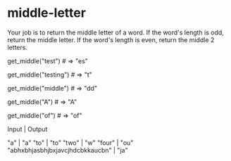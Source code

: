 # middle-letter

Your job is to return the middle letter of a word. If the word's length is odd, return the middle letter. If the word's length is even, return the middle 2 letters.

get_middle("test") # => "es"

get_middle("testing") # => "t"

get_middle("middle") # => "dd"

get_middle("A") # => "A"

get_middle("of") # => "of"

Input     |     Output

"a"       |       "a"
"to"      |       "to"
"two"     |       "w"
"four"    |       "ou"
"abhxbhjasbhjbxjavcjhdcbkkaucbn"  |   "ja"
